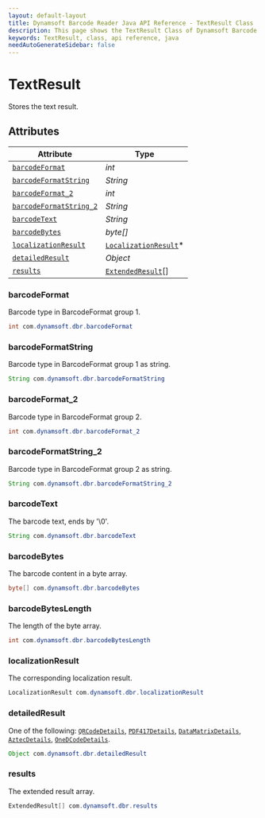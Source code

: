 ```yaml
---
layout: default-layout
title: Dynamsoft Barcode Reader Java API Reference - TextResult Class
description: This page shows the TextResult Class of Dynamsoft Barcode Reader for Java SDK API Reference.
keywords: TextResult, class, api reference, java
needAutoGenerateSidebar: false
---
```



# TextResult
Stores the text result.
  

## Attributes
  
| Attribute | Type |
|---------- | ---- |
| [`barcodeFormat`](#barcodeformat) | *int* |
| [`barcodeFormatString`](#barcodeformatstring) | *String* |
| [`barcodeFormat_2`](#barcodeformat_2) | *int* |
| [`barcodeFormatString_2`](#barcodeformatstring_2) | *String* |
| [`barcodeText`](#barcodetext) | *String* |
| [`barcodeBytes`](#barcodebytes) | *byte\[\]* |
| [`localizationResult`](#localizationresult) | [`LocalizationResult`](LocalizationResult.md)\* |
| [`detailedResult`](#detailedresult) | *Object* |
| [`results`](#results) | [`ExtendedResult`](ExtendedResult.md)\[\] |


### barcodeFormat
Barcode type in BarcodeFormat group 1.
```java
int com.dynamsoft.dbr.barcodeFormat
```

### barcodeFormatString
Barcode type in BarcodeFormat group 1 as string.
```java
String com.dynamsoft.dbr.barcodeFormatString
```

### barcodeFormat_2
Barcode type in BarcodeFormat group 2.
```java
int com.dynamsoft.dbr.barcodeFormat_2
```

### barcodeFormatString_2
Barcode type in BarcodeFormat group 2 as string.
```java
String com.dynamsoft.dbr.barcodeFormatString_2
```

### barcodeText
The barcode text, ends by '\0'.
```java
String com.dynamsoft.dbr.barcodeText
```

### barcodeBytes
The barcode content in a byte array.
```java
byte[] com.dynamsoft.dbr.barcodeBytes
```

### barcodeBytesLength
The length of the byte array.
```java
int com.dynamsoft.dbr.barcodeBytesLength
```

### localizationResult
The corresponding localization result.
```java
LocalizationResult com.dynamsoft.dbr.localizationResult
```

### detailedResult
One of the following: [`QRCodeDetails`](QRCodeDetails.md), [`PDF417Details`](PDF417Details.md), [`DataMatrixDetails`](DataMatrixDetails.md), [`AztecDetails`](AztecDetails.md), [`OneDCodeDetails`](OneDCodeDetails.md).
```java
Object com.dynamsoft.dbr.detailedResult
```

### results
The extended result array.
```java
ExtendedResult[] com.dynamsoft.dbr.results
```
